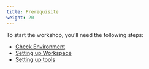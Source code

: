```yaml
---
title: Prerequisite 
weight: 20
---
```


To start the workshop, you’ll need the following steps:

- [Check Environment](./environment/)
- [Setting up Workspace](./workspace/)
- [Setting up tools](./tools/)
